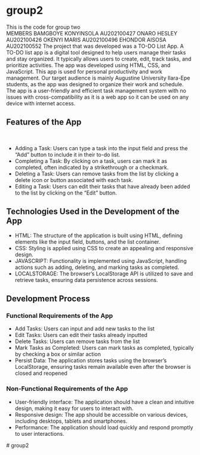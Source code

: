 # group2
This is the code for group two<br>
MEMBERS
BAMGBOYE KONYINSOLA AU202100427
ONARO HESLEY AU202100426
OKENYI MARIS AU202100496
EHONDOR AISOSA AU202100552
The project that was developed was a TO-DO List App. A TO-DO list app is a digital tool
designed to help users manage their tasks and stay organized. It typically allows users to create, edit, track tasks, and prioritize activities. The app was developed using HTML, CSS, and
JavaScript. This app is used for personal productivity and work management. Our target audience
is mainly Augustine University Ilara-Epe students, as the app was designed to organize their work
and schedule. The app is a user-friendly and efficient task management system with no issues
with cross-compatibility as it is a web app so it can be used on any device with internet access.<br>
<h2>Features of the App</h2><br><ul>
<li>Adding a Task: Users can type a task into the input field and press the “Add” button to
include it in their to-do list.</li>
<li>Completing a Task: By clicking on a task, users can mark it as completed, often indicated
by a strikethrough or a checkmark.</li>
<li>Deleting a Task: Users can remove tasks from the list by clicking a delete icon or button
associated with each task.</li>
<li>Editing a Task: Users can edit their tasks that have already been added to the list by
clicking on the “Edit” button.</li></ul>
<h2>Technologies Used in the Development of the App</h2>
<ul>
  <li>HTML: The structure of the application is built using HTML, defining elements like the
input field, buttons, and the list container.</li>
  <li>CSS: Styling is applied using CSS to create an appealing and responsive design.</li>
  <li>JAVASCRIPT: Functionality is implemented using JavaScript, handling actions such as
adding, deleting, and marking tasks as completed.</li>
  <li>LOCALSTORAGE: The browser’s LocalStorage API is utilized to save and retrieve
tasks, ensuring data persistence across sessions.</li>
</ul>
<h2>Development Process</h2>
<h3>Functional Requirements of the App</h3>
<ul>
  <li>Add Tasks: Users can input and add new tasks to the list</li>
  <li>Edit Tasks: Users can edit their tasks already inputted</li>
  <li>Delete Tasks: Users can remove tasks from the list</li>
  <li>Mark Tasks as Completed: Users can mark tasks as completed, typically by checking a box or
similar action</li>
  <li>Persist Data: The application stores tasks using the browser’s LocalStorage, ensuring tasks
remain available even after the browser is closed and reopened</li>
</ul>
<h3>Non-Functional Requirements of the App</h3>
<ul>
  <li>User-friendly interface: The application should have a clean and intuitive design, making it easy
for users to interact with.</li>
  <li>Responsive design: The app should be accessible on various devices, including desktops, tablets
and smartphones.</li>
  <li>Performance: The application should load quickly and respond promptly to user interactions. </li>
</ul>#   g r o u p 2  
 